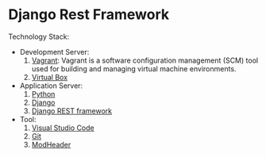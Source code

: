 # Django Rest Framework

Technology Stack:
  - Development Server:
    1. [Vagrant](https://www.vagrantup.com/): Vagrant is a software configuration management (SCM) tool used for building and managing virtual machine environments.
    2. [Virtual Box](https://www.virtualbox.org/)
- Application Server:
    1. [Python](https://www.python.org/)
    2. [Django](https://www.djangoproject.com/)
    3. [Django REST framework](https://www.django-rest-framework.org/)
- Tool:
    1. [Visual Studio Code](https://code.visualstudio.com/)
    2. [Git](https://git-scm.com/)
    3. [ModHeader](https://bewisse.com/modheader/)
